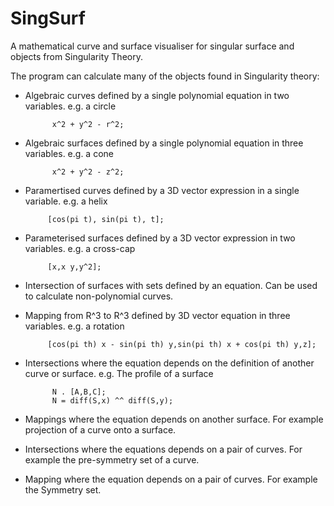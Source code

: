 # SingSurf
A mathematical curve and surface visualiser for singular surface and objects from Singularity Theory.

The program can calculate many of the objects found in Singularity theory:

* Algebraic curves defined by a single polynomial equation in two variables. e.g. a circle 

            x^2 + y^2 - r^2;
* Algebraic surfaces defined by a single polynomial equation in three variables. e.g. a cone

            x^2 + y^2 - z^2;
* Paramertised curves defined by a 3D vector expression in a single variable. e.g. a helix

           [cos(pi t), sin(pi t), t];   
* Parameterised surfaces defined by a 3D vector expression in two variables. e.g. a cross-cap

           [x,x y,y^2];          
* Intersection of surfaces with sets defined by an equation. Can be used to calculate non-polynomial curves.
* Mapping from R^3 to R^3 defined by 3D vector equation in three variables. e.g. a rotation

		   [cos(pi th) x - sin(pi th) y,sin(pi th) x + cos(pi th) y,z];   	   
* Intersections where the equation depends on the definition of another curve or surface. e.g. The profile of a surface

			N . [A,B,C];
			N = diff(S,x) ^^ diff(S,y);	
* Mappings where the equation depends on another surface. For example projection of a curve onto a surface.
* Intersections where the equations depends on a pair of curves. For example the pre-symmetry set of a curve.
* Mapping where the equation depends on a pair of curves. For example the Symmetry set.



		

					               
